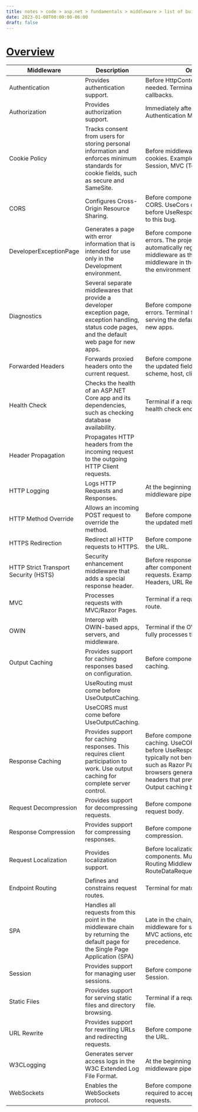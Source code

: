 ```yaml
---
title: notes > code > asp.net > fundamentals > middleware > list of built in middleware
date: 2023-01-08T00:00:00-06:00
draft: false
---
```


<style>
    r { color: red }
    o { color: orange }
    g { color: green }
</style>
# [Overview](https://learn.microsoft.com/en-us/aspnet/core/fundamentals/middleware/?view=aspnetcore-7.0#built-in-middleware)
| Middleware | Description | Order |
|------------|-------------|-------|
Authentication | Provides authentication support. | Before HttpContext.User is needed. Terminal for OAuth callbacks.
Authorization | Provides authorization support. | Immediately after the Authentication Middleware.
Cookie Policy | Tracks consent from users for storing personal information and enforces minimum standards for cookie fields, such as secure and SameSite. | Before middleware that issues cookies. Examples: Authentication, Session, MVC (TempData).
CORS | Configures Cross-Origin Resource Sharing. | Before components that use CORS. UseCors currently must go before UseResponseCaching due to this bug.
DeveloperExceptionPage | Generates a page with error information that is intended for use only in the Development environment. | Before components that generate errors. The project templates automatically register this middleware as the first middleware in the pipeline when the environment is Development.
Diagnostics | Several separate middlewares that provide a developer exception page, exception handling, status code pages, and the default web page for new apps. | Before components that generate errors. Terminal for exceptions or serving the default web page for new apps.
Forwarded Headers | Forwards proxied headers onto the current request. | Before components that consume the updated fields. Examples: scheme, host, client IP, method.
Health Check | Checks the health of an ASP.NET Core app and its dependencies, such as checking database availability. | Terminal if a request matches a health check endpoint.
Header Propagation | Propagates HTTP headers from the incoming request to the outgoing HTTP Client requests. | 
HTTP Logging | Logs HTTP Requests and Responses. | At the beginning of the middleware pipeline.
HTTP Method Override | Allows an incoming POST request to override the method. | Before components that consume the updated method.
HTTPS Redirection | Redirect all HTTP requests to HTTPS. | Before components that consume the URL.
HTTP Strict Transport Security (HSTS) | Security enhancement middleware that adds a special response header. | Before responses are sent and after components that modify requests. Examples: Forwarded Headers, URL Rewriting.
MVC | Processes requests with MVC/Razor Pages. | Terminal if a request matches a route.
OWIN | Interop with OWIN-based apps, servers, and middleware. | Terminal if the OWIN Middleware fully processes the request.
Output Caching | Provides support for caching responses based on configuration. | Before components that require caching. 
 |  | UseRouting must come before UseOutputCaching. 
 |  | UseCORS must come before UseOutputCaching.
Response Caching | Provides support for caching responses. This requires client participation to work. Use output caching for complete server control. | Before components that require caching. UseCORS must come before UseResponseCaching. Is typically not beneficial for UI apps such as Razor Pages because browsers generally set request headers that prevent caching. Output caching benefits UI apps.
Request Decompression | Provides support for decompressing requests. | Before components that read the request body.
Response Compression | Provides support for compressing responses. | Before components that require compression.
Request Localization | Provides localization support. | Before localization sensitive components. Must appear after Routing Middleware when using RouteDataRequestCultureProvider.
Endpoint Routing | Defines and constrains request routes. | Terminal for matching routes.
SPA | Handles all requests from this point in the middleware chain by returning the default page for the Single Page Application (SPA) | Late in the chain, so that other middleware for serving static files, MVC actions, etc., takes precedence.
Session | Provides support for managing user sessions. | Before components that require Session.
Static Files | Provides support for serving static files and directory browsing. | Terminal if a request matches a file.
URL Rewrite | Provides support for rewriting URLs and redirecting requests. | Before components that consume the URL.
W3CLogging | Generates server access logs in the W3C Extended Log File Format. | At the beginning of the middleware pipeline.
WebSockets | Enables the WebSockets protocol. | Before components that are required to accept WebSocket requests.
